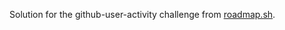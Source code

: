 <p>Solution for the github-user-activity challenge from <a href="https://roadmap.sh/projects/github-user-activity">roadmap.sh</a>.</p>
